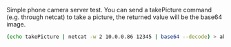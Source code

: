 Simple phone camera server test.
You can send a takePicture command (e.g. through netcat) to take a picture, the returned value will be the base64 image.
```sh
(echo takePicture | netcat -w 2 10.0.0.86 12345 | base64 --decode) > abc.jpg
```
